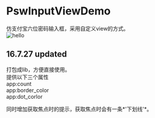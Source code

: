 # PswInputViewDemo
仿支付宝六位密码输入框，采用自定义view的方式。<br>
![hello](https://github.com/huage2580/PswInputViewDemo/blob/master/hello.gif)

## 16.7.27 updated

打包成lib，方便直接使用。<br>
提供以下三个属性<br>
app:count<br>
app:border_color<br>
app:dot_corlor<br>

同时增加获取焦点时的提示，获取焦点时会有一条*'下划线'*。

